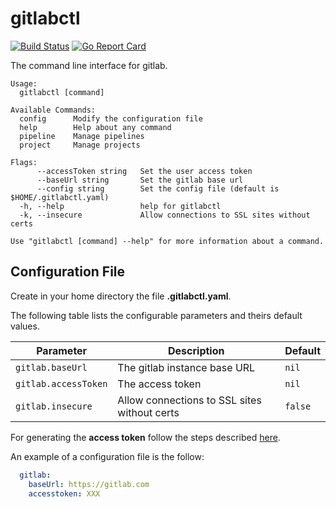 gitlabctl
=========
[![Build Status](https://travis-ci.org/mosteroid/gitlabctl.svg?branch=master)](https://travis-ci.org/mosteroid/gitlabctl)
[![Go Report Card](https://goreportcard.com/badge/github.com/mosteroid/gitlabctl)](https://goreportcard.com/report/github.com/mosteroid/gitlabctl)

The command line interface for gitlab.


```
Usage:
  gitlabctl [command]

Available Commands:
  config      Modify the configuration file
  help        Help about any command
  pipeline    Manage pipelines
  project     Manage projects

Flags:
      --accessToken string   Set the user access token
      --baseUrl string       Set the gitlab base url
      --config string        Set the config file (default is $HOME/.gitlabctl.yaml)
  -h, --help                 help for gitlabctl
  -k, --insecure             Allow connections to SSL sites without certs

Use "gitlabctl [command] --help" for more information about a command.
```

## Configuration File
Create in your home directory the file **.gitlabctl.yaml**.

The following table lists the configurable parameters and theirs default values.

|             Parameter               |            Description                       |                    Default                |
|-------------------------------------|----------------------------------------------|-------------------------------------------|
| `gitlab.baseUrl`                    | The gitlab instance base URL                 | `nil`                                     |
| `gitlab.accessToken`                | The access token                             | `nil`                                     |
| `gitlab.insecure`                   | Allow connections to SSL sites without certs | `false`                                   |

For generating the **access token** follow the steps described [here](https://docs.gitlab.com/ee/user/profile/personal_access_tokens.html).

An example of a configuration file is the follow:

```yaml
  gitlab:
    baseUrl: https://gitlab.com
    accesstoken: XXX
```

